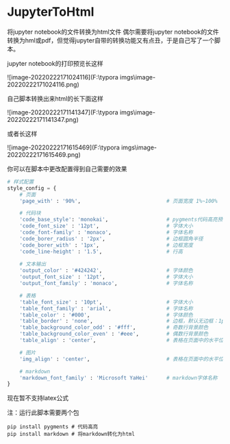 # JupyterToHtml
将jupyter notebook的文件转换为html文件
偶尔需要将jupyter notebook的文件转换为hml或pdf，但觉得jupyter自带的转换功能又有点丑，于是自己写了一个脚本。

jupyter notebook的打印预览长这样

![image-20220222171024116](F:\typora imgs\image-20220222171024116.png)

自己脚本转换出来html的长下面这样

![image-20220222171141347](F:\typora imgs\image-20220222171141347.png)

或者长这样

![image-20220222171615469](F:\typora imgs\image-20220222171615469.png)

你可以在脚本中更改配置得到自己需要的效果

```python
# 样式配置
style_config = {
	# 页面
	'page_with' : '90%', 							# 页面宽度 1%~100%

	# 代码块
	'code_base_style': 'monokai', 					# pygments代码高亮预设: xcode、monokai、trac、rainbow_dash、perldoc、vim、rrt、autumn、lovelace
	'code_font_size' : '12pt',						# 字体大小
	'code_font-family' : 'monaco',					# 字体名称
	'code_borer_radius' : '2px',					# 边框圆角半径
	'code_borer_with' : '1px',						# 边框宽度
	'code_line-height' : '1.5',						# 行高
	
	# 文本输出
	'output_color' : '#424242',						# 字体颜色
	'output_font_size' : '12pt',					# 字体大小
	'output_font_family' : 'monaco',				# 字体名称

	# 表格
	'table_font_size' : '10pt', 					# 字体大小
	'table_font_family' : 'arial', 					# 字体名称
	'table_color' : '#000', 						# 字体颜色
	'table_border' : 'none', 						# 边框，默认无边框：1px solid #000
	'table_background_color_odd' : '#fff', 			# 奇数行背景颜色
	'table_background_color_even' : '#eee', 		# 偶数行背景颜色
	'table_align' : 'center',						# 表格在页面中的水平位置：center、left

	# 图片
	'img_align' : 'center',							# 表格在页面中的水平位置：center、left

	# markdown
	'markdown_font_family' : 'Microsoft YaHei'		# markdown字体名称
}
```

现在暂不支持latex公式

注：运行此脚本需要两个包

```shell
pip install pygments # 代码高亮
pip install markdown # 将markdown转化为html
```


